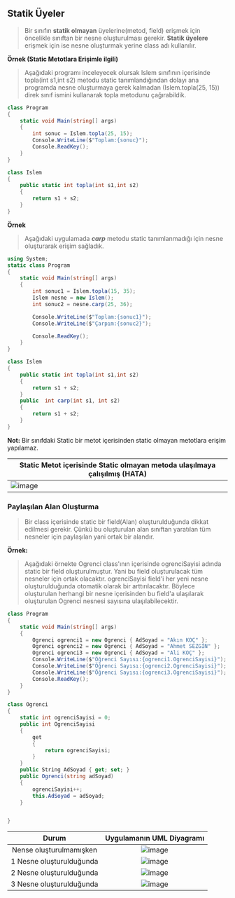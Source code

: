 ## Statik Üyeler  ##

> Bir sınıfın **statik olmayan** üyelerine(metod, field)  erişmek için öncelikle sınıftan bir nesne oluşturulması gerekir. **Statik üyelere** erişmek için ise nesne oluşturmak yerine  class adı kullanılır.

**Örnek (Static Metotlara Erişimle ilgili)**
> Aşağıdaki programı inceleyecek olursak Islem sınıfının içerisinde topla(int s1,int s2)  metodu static tanımlandığından dolayı ana programda nesne oluşturmaya gerek kalmadan (Islem.topla(25, 15)) direk sınıf ismini kullanarak topla metodunu çağırabildik.

```csharp
class Program
{
    static void Main(string[] args)
    {
        int sonuc = Islem.topla(25, 15);
        Console.WriteLine($"Toplam:{sonuc}");
        Console.ReadKey();
    }
}

class Islem
{
    public static int topla(int s1,int s2)
    {
        return s1 + s2;
    }
}
```


**Örnek**
> Aşağıdaki uygulamada **_carp_** metodu static tanımlanmadığı için nesne oluşturarak erişim sağladık.

```csharp
using System;
static class Program
{
    static void Main(string[] args)
    {
        int sonuc1 = Islem.topla(15, 35);
        Islem nesne = new Islem();
        int sonuc2 = nesne.carp(25, 36);

        Console.WriteLine($"Toplam:{sonuc1}");
        Console.WriteLine($"Çarpım:{sonuc2}");

        Console.ReadKey();
    }
}

class Islem
{
    public static int topla(int s1,int s2)
    {
        return s1 + s2;
    }
    public  int carp(int s1, int s2)
    {
        return s1 + s2;
    }
}

```

**Not:** Bir sınıfdaki Static bir metot içerisinden static olmayan metotlara erişim yapılamaz.

| Static Metot içerisinde Static olmayan metoda ulaşılmaya çalışılmış (**HATA**)    | 
| ----------- | 
| ![image](https://user-images.githubusercontent.com/28144917/145557806-8e6b51e9-0541-42f4-97b1-211478e31b64.png)|


### Paylaşılan Alan Oluşturma ###
> Bir class içerisinde static bir field(Alan) oluşturulduğunda dikkat edilmesi gerekir. Çünkü bu oluşturulan alan sınıftan yaratılan tüm nesneler için paylaşılan yani ortak bir alandır.

**Örnek:**
> Aşağıdaki örnekte Ogrenci class'ının içerisinde ogrenciSayisi adında static bir field oluşturulmuştur. Yani bu field oluşturulacak tüm nesneler için ortak olacaktır. ogrenciSayisi field'i her yeni nesne oluşturulduğunda otomatik olarak bir arttırılacaktır. Böylece oluşturulan herhangi bir nesne içerisinden bu field'a ulaşılarak oluşturulan Ogrenci nesnesi sayısına ulaşılabilecektir.


```csharp
class Program
{
    static void Main(string[] args)
    {
        Ogrenci ogrenci1 = new Ogrenci { AdSoyad = "Akın KOÇ" };
        Ogrenci ogrenci2 = new Ogrenci { AdSoyad = "Ahmet SEZGİN" };
        Ogrenci ogrenci3 = new Ogrenci { AdSoyad = "Ali KOÇ" };
        Console.WriteLine($"Öğrenci Sayısı:{ogrenci1.OgrenciSayisi}");
        Console.WriteLine($"Öğrenci Sayısı:{ogrenci2.OgrenciSayisi}");
        Console.WriteLine($"Öğrenci Sayısı:{ogrenci3.OgrenciSayisi}");
        Console.ReadKey();
    }
}

class Ogrenci
{
    static int ogrenciSayisi = 0;
    public int OgrenciSayisi
    {
        get
        {
            return ogrenciSayisi;
        }
    }
    public String AdSoyad { get; set; }
    public Ogrenci(string adSoyad)
    {
        ogrenciSayisi++;
        this.AdSoyad = adSoyad;
    }


}
```

| Durum|Uygulamanın UML Diyagramı|
|:------------:|:------------:|
|Nense oluşturulmamışken|![image](https://user-images.githubusercontent.com/28144917/145949322-49b37ab3-4568-4bf5-9ee5-14bccdbddb84.png)|
|1 Nesne oluşturulduğunda |![image](https://user-images.githubusercontent.com/28144917/145949275-4b5507cf-3aa6-438a-b57d-43b718c16d13.png)|
|2 Nesne oluşturulduğunda|![image](https://user-images.githubusercontent.com/28144917/145949195-930e1b88-e6ef-466c-99c2-975e8a322177.png)|
|3 Nesne oluşturulduğunda|![image](https://user-images.githubusercontent.com/28144917/145949135-1c20f77d-6be5-4e9b-b4d5-954d69aa83da.png)|

